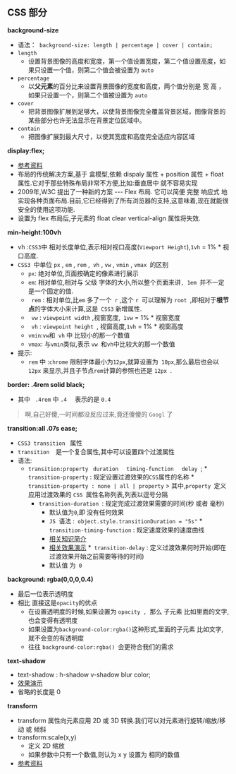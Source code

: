 ## CSS 部分

**background-size**
* 语法：``` background-size: length | percentage | cover | contain;```
* ```length``` 
    * 设置背景图像的高度和宽度，第一个值设置宽度，第二个值设置高度，如果只设置一个值，则第二个值会被设置为 ```auto```
* ```percentage``` 
    * 以**父元素**的百分比来设置背景图像的宽度和高度，两个值分别是 宽 高 ，如果只设置一个，则第二个值被设置为 ```auto```
* ```cover```
    * 把背景图像扩展到足够大，以使背景图像完全覆盖背景区域，图像背景的某些部分也许无法显示在背景定位区域中。
* ```contain```
    * 把图像扩展到最大尺寸，以使其宽度和高度完全适应内容区域

**display:flex;**
* [参考资料](http://www.ruanyifeng.com/blog/2015/07/flex-grammar.html)
* 布局的传统解决方案,基于 盒模型,依赖 dispaly 属性 +  position 属性 + float 属性.它对于那些特殊布局非常不方便,比如:垂直居中 就不容易实现
* 2009年,W3C 提出了一种新的方案 --- Flex 布局. 它可以简便 完整 响应式 地实现各种页面布局.目前,它已经得到了所有浏览器的支持,这意味着,现在就能很安全的使用这项功能.
* 设置为 flex 布局后,子元素的 float clear vertical-align 属性将失效.

**min-height:100vh**
* vh :```CSS3```中 相对长度单位,表示相对视口高度(```Viewport Height```),```1vh``` = 1% * 视口高度.
* ```CSS3 ```中单位 ```px``` , ```em``` , ```rem``` ,``` vh``` , ```vw``` , ```vmin``` , ```vmax ```的区别
    * ``` px ```: 绝对单位,页面按确定的像素进行展示
    * ``` em ```: 相对单位,相对与 父级 字体的大小,所以整个页面来讲```, 1em ```并不一定是一个固定的值.
    * ``` rem``` : 相对单位,比``` em ``` 多了一个``` r``` ,这个 ```r ```可以理解为 ```root ```,即相对于**根节点**的字体大小来计算,这是``` CSS3``` 新增属性.
    * ``` vw``` : ```viewpoint width``` ,视窗宽度,``` 1vw``` = 1% * 视窗宽度
    * ``` vh``` : ```viewpoint height ```, 视窗高度,```1vh``` = 1% * 视窗高度
    * ``` vmin ```:``` vw ```和``` vh``` 中 比较小的那一个数值
    * ``` vmax ```: 与``` vmin ```类似,表示 ```vw ```和``` vh ```中比较大的那一个数值
* 提示:
    * ```rem``` 中 :```chrome``` 限制字体最小为``` 12px ```,就算设置为``` 10px```,那么最后也会以``` 12px``` 来显示,并且子节点``` rem ```计算的参照也还是 ```12px ```.

**border: .4rem solid black;**
* 其中  ``` .4rem``` 中  ```.4  ``` 表示的是 ``` 0.4 ```
> 啊,自己好傻,一时间都没反应过来,竟还傻傻的  ```Googl``` 了

**transition:all .07s ease;**
* ```CSS3 transition ``` 属性
* ```transition  ```是一个复合属性,其中可以设置四个过渡属性
* 语法:
    * ```transition:property ```     ```duration  ``` ``` timing-function   ```     ```delay ```;
        *``` transition-property``` : 规定设置过渡效果的``` CSS ```属性的名称
            * ```transition-property : none | all | property```
            > 其中,```property ```定义应用过渡效果的 ```CSS ```属性名称列表,列表以逗号分隔
        * ```transition-duration ```: 规定完成过渡效果需要的时间(秒 或者 毫秒)
            * 默认值为``` 0 ```,即 没有任何效果
            * ```JS ```语法 :``` object.style.transitionDuration = "5s"```
        *``` transition-timing-function``` : 规定速度效果的速度曲线
            * [相关知识简介](http://www.w3school.com.cn/cssref/pr_transition-timing-function.asp)
            * [相关效果演示](http://www.w3school.com.cn/tiy/t.asp?f=css3_transition-timing-function2)
        *``` transition-delay``` : 定义过渡效果何时开始(即在过渡效果开始之前需要等待的时间)
            * 默认值 为``` 0```

**background: rgba(0,0,0,0.4)**
* 最后一位表示透明度
* 相比 直接这是``` opacity ```的优点
    * 在设置透明度的时候,如果设置为 ```opacity , ```那么 子元素 比如里面的文字,也会变得有透明度
    * 如果设置为``` background-color:rgba() ```这种形式,里面的子元素 比如文字,就不会变的有透明度
    * 往往 ```background-color:rgba() ```会更符合我们的需求

**text-shadow**
* text-shadow : h-shadow  v-shadow  blur  color;
* [效果演示](http://www.w3school.com.cn/tiy/c.asp?f=css_text-shadow)
* 省略的长度是 0 

**transform**
* transform 属性向元素应用 2D 或 3D 转换.我们可以对元素进行旋转/缩放/移动 或 倾斜
* transform:scale(x,y) 
    * 定义 2D 缩放
    * 如果参数中只有一个数值,则认为 x y 设置为 相同的数值
* [参考资料](http://www.w3school.com.cn/cssref/pr_transform.asp)

